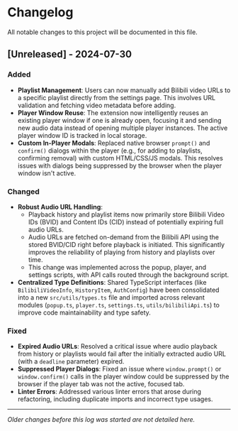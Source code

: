 # Changelog

All notable changes to this project will be documented in this file.

## [Unreleased] - 2024-07-30

### Added
- **Playlist Management**: Users can now manually add Bilibili video URLs to a specific playlist directly from the settings page. This involves URL validation and fetching video metadata before adding.
- **Player Window Reuse**: The extension now intelligently reuses an existing player window if one is already open, focusing it and sending new audio data instead of opening multiple player instances. The active player window ID is tracked in local storage.
- **Custom In-Player Modals**: Replaced native browser `prompt()` and `confirm()` dialogs within the player (e.g., for adding to playlists, confirming removal) with custom HTML/CSS/JS modals. This resolves issues with dialogs being suppressed by the browser when the player window isn't active.

### Changed
- **Robust Audio URL Handling**:
    - Playback history and playlist items now primarily store Bilibili Video IDs (BVID) and Content IDs (CID) instead of potentially expiring full audio URLs.
    - Audio URLs are fetched on-demand from the Bilibili API using the stored BVID/CID right before playback is initiated. This significantly improves the reliability of playing from history and playlists over time.
    - This change was implemented across the popup, player, and settings scripts, with API calls routed through the background script.
- **Centralized Type Definitions**: Shared TypeScript interfaces (like `BilibiliVideoInfo`, `HistoryItem`, `AuthConfig`) have been consolidated into a new `src/utils/types.ts` file and imported across relevant modules (`popup.ts`, `player.ts`, `settings.ts`, `utils/bilibiliApi.ts`) to improve code maintainability and type safety.

### Fixed
- **Expired Audio URLs**: Resolved a critical issue where audio playback from history or playlists would fail after the initially extracted audio URL (with a `deadline` parameter) expired.
- **Suppressed Player Dialogs**: Fixed an issue where `window.prompt()` or `window.confirm()` calls in the player window could be suppressed by the browser if the player tab was not the active, focused tab.
- **Linter Errors**: Addressed various linter errors that arose during refactoring, including duplicate imports and incorrect type usages.

---
*Older changes before this log was started are not detailed here.* 